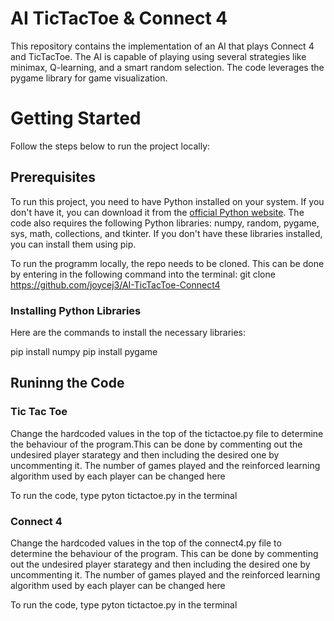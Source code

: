 # AI TicTacToe & Connect 4
This repository contains the implementation of an AI that plays Connect 4 and TicTacToe. The AI is capable of playing using several strategies like minimax, Q-learning, and a smart random selection. The code leverages the pygame library for game visualization. 

# Getting Started
Follow the steps below to run the project locally:

## Prerequisites

To run this project, you need to have Python installed on your system. If you don't have it, you can download it from the [official Python website](https://www.python.org/). 
The code also requires the following Python libraries: numpy, random, pygame, sys, math, collections, and tkinter. If you don't have these libraries installed, you can install them using pip.

To run the programm locally, the repo needs to be cloned. This can be done by entering in the following command into the terminal:
git clone https://github.com/joycej3/AI-TicTacToe-Connect4

### Installing Python Libraries

Here are the commands to install the necessary libraries:

pip install numpy
pip install pygame

## Runinng the Code
### Tic Tac Toe
Change the hardcoded values in the top of the tictactoe.py file to determine the behaviour of the program.This can be done by commenting out the undesired player starategy and then including the desired one by uncommenting it. The number of games played and the reinforced learning algorithm used by each player can be changed here

To run the code, type pyton tictactoe.py in the terminal

### Connect 4
Change the hardcoded values in the top of the connect4.py file to determine the behaviour of the program. This can be done by commenting out the undesired player starategy and then including the desired one by uncommenting it. The number of games played and the reinforced learning algorithm used by each player can be changed here

To run the code, type pyton tictactoe.py in the terminal
